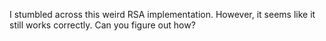 I stumbled across this weird RSA implementation. However, it seems like it still works correctly. Can you figure out how?
